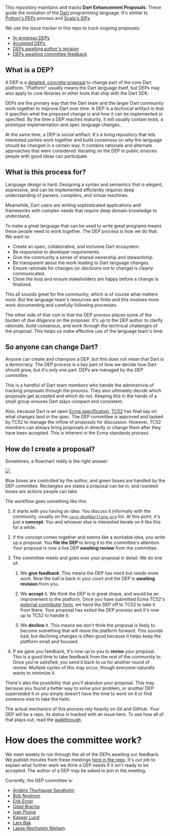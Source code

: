 This repository maintains and tracks **Dart Enhancement Proposals**. These
guide the evolution of the [Dart][] programming language. It's similar to
[Python's PEPs][pep] process and [Scala's SIPs][sip].

[dart]: https://www.dartlang.org/
[pep]: https://www.python.org/dev/peps/
[sip]: http://docs.scala-lang.org/sips/

We use the issue tracker in this repo to track ongoing proposals:

* [In-progress DEPs][open]
* [Accepted DEPs][accepted]
* [DEPs awaiting author's revision][revise]
* [DEPs awaiting committee feedback][review]

[open]: https://github.com/dart-lang/dart_enhancement_proposals/issues
[accepted]: https://github.com/dart-lang/dart_enhancement_proposals/issues?q=label%3Aaccepted+
[revise]: https://github.com/dart-lang/dart_enhancement_proposals/labels/awaiting%20revision
[review]: https://github.com/dart-lang/dart_enhancement_proposals/labels/awaiting%20review

## What is a DEP?

A DEP is a [detailed, concrete proposal][template] to change part of the core
Dart platform. "Platform" usually means the Dart language itself, but DEPs may
also apply to core libraries or other tools that ship with the Dart SDK.

[template]: https://github.com/dart-lang/dart_enhancement_proposals/blob/master/DEP%20Template.md

DEPs are the primary way that the Dart team and the larger Dart community work
together to improve Dart over time. A DEP is a *technical* artifact in that it
specifies *what* the proposed change is and *how* it can be implemented or
specified. By the time a DEP reaches maturity, it will usually contain tests, a
prototype implementation and spec language changes.

At the same time, a DEP is *social* artifact. It's a living repository that
lets interested parties work together and build consensus on *why* the language
should be changed in a certain way. It contains rationale and alternate
approaches that were considered. Iterating on the DEP in public ensures people
with good ideas can participate.

## What is this process for?

Language design is hard. Designing a syntax and semantics that is elegant,
expressive, and can be implemented efficiently requires deep understanding of
parsers, compilers, and virtual machines.

Meanwhile, Dart users are writing sophisticated applications and frameworks
with complex needs that require deep domain knowledge to understand.

To make a great language that can be used to write great programs means these
people need to work together. The DEP process is how we do that. We want to:

* Create an open, collaborative, and inclusive Dart ecosystem.
* Be responsive to developer requirements.
* Give the community a sense of shared ownership and stewardship.
* Be transparent about the work leading to Dart language changes.
* Ensure rationale for changes (or decisions not to change) is clearly
  communicated.
* Close the loop and ensure stakeholders are happy before a change is
  finalized.

This all sounds great for the community, which is of course what matters most.
But the language team's resources are finite and this involves more work
documenting and carefully following processes.

The other side of that coin is that the DEP process places some of the burden
of due diligence on the proposer. It's up to the DEP author to clarify
rationale, build consensus, and work through the technical challenges of the
proposal. This helps us make effective use of the language team's time.

## So anyone can change Dart?

Anyone can create and champion a DEP, but this does not mean that Dart is a
democracy. The DEP process is a key part of how we decide how Dart should grow,
but it's only one part. DEPs are managed by the *DEP committee*.

This is a handful of Dart team members who handle the adminstrivia of tracking
proposals through the process. They also ultimately decide which proposals get
accepted and which do not. Keeping this in the hands of a small group ensures
Dart stays compact and consistent.

Also, because Dart is an open [Ecma specification][spec], [TC52][] has
final say on what changes land in the spec. The DEP
committee *is* approved and tasked by TC52 to manage the inflow of proposals
for discussion. However, TC52 members can always bring proposals in directly or
change them after they have been accepted. This is inherent in the Ecma
standards process.

[spec]: https://www.dartlang.org/docs/spec/
[TC52]: http://www.ecma-international.org/memento/TC52.htm

## How do I create a proposal?

Sometimes, a flowchart really is the right answer:

![](https://dart-lang.github.io/dart_enhancement_proposals/Flowchart.svg)

Blue boxes are controlled by the author, and green boxes are handled by the DEP
committee. Rectangles are states a proposal can be in, and rounded boxes are
actions people can take.

The workflow goes something like this:

1. It starts with you having an idea. You discuss it informally with the
   community, usually on the [`core-dev@dartlang.org`][core-dev] list. At this
   point, it's just a **concept**. You and whoever else is interested iterate
   on it like this for a while.

2. If the concept comes together and seems like a workable idea, you write up a
   proposal. You **file the DEP** to bring it to the committee's attention.
   Your proposal is now a live DEP **awaiting review** from the committee.

3. The committee meets and goes over your proposal in detail. We do one of:

    1. We **give feedback**. This means the DEP has merit but needs more
       work. Now the ball is back in your court and the DEP is **awaiting
       revision** from you.

    2. We **accept** it. We think the DEP is in great shape, and would be
       an improvement to the platform. Once you have submitted Ecma TC52's
       [external contributer form][], we hand the DEP off to TC52 to
       take it from there. Your proposal has exited the DEP process and it's
       now up to TC52 to handle it.

    3. We **decline** it. This means we don't think the proposal is likely
       to become something that will move the platform forward. This sounds
       bad, but declining changes is often good because it helps keep the
       platform small and focused.

4. If we gave you feedback, it's now up to you to **revise** your proposal.
   This is a good time to take feedback from the rest of the community to. Once
   you're satisfied, you send it back to us for another round of review.
   Multiple cycles of this may occur, though everyone naturally wants to
   minimize it.

[core-dev]: https://groups.google.com/a/dartlang.org/forum/#!forum/core-dev
[external contributer form]: http://www.ecma-international.org/memento/TC52%20policy/Contribution%20form%20to%20TC52%20Royalty%20Free%20Task%20Group%20as%20a%20non-member.pdf

There's also the possibility that you'll abandon your proposal. This may
because you found a better way to solve your problem, or another DEP superseded
it or you simply doesn’t have the time to work on it or find someone else to
take the helm.

The actual mechanics of this process rely heavily on Git and GitHub. Your DEP
will be a repo, its status is tracked with an issue here. To see how all of
that plays out, read the [walkthrough][].

[walkthrough]: https://github.com/dart-lang/dart_enhancement_proposals/blob/master/Walkthrough.md

# How does the committee work?

We meet weekly to run through the all of the DEPs awaiting our feedback. We
publish minutes from these meetings [here in the repo][minutes]. It's our job
to explain what further work we think a DEP needs if it isn't ready to be
accepted. The author of a DEP may be asked to join in the meeting.

[minutes]: https://github.com/dart-lang/dart_enhancement_proposals/tree/master/Meetings

Currently, the DEP committee is:

* [Anders Thorhauge Sandholm][anders]
* [Bob Nystrom][bob]
* [Erik Ernst][erik]
* [Gilad Bracha][gilad]
* [Ivan Posva][ivan]
* [Kasper Lund][kasper]
* [Lars Bak][lars]
* [Lasse Reichstein Nielsen][lasse]

[anders]: https://github.com/anders-sandholm
[bob]: https://github.com/munificent
[erik]: https://github.com/ErikErnst
[gilad]: https://github.com/gbracha
[ivan]: https://github.com/iposva
[lars]: https://github.com/larsbak
[lasse]: https://github.com/lrhn
[kasper]: https://github.com/kasperl
